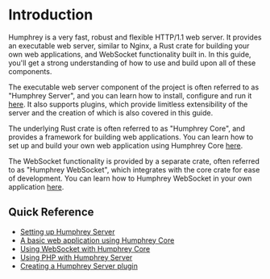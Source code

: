 # Introduction

Humphrey is a very fast, robust and flexible HTTP/1.1 web server. It provides an executable web server, similar to Nginx, a Rust crate for building your own web applications, and WebSocket functionality built in. In this guide, you'll get a strong understanding of how to use and build upon all of these components.

The executable web server component of the project is often referred to as "Humphrey Server", and you can learn how to install, configure and run it [here](server/index.md). It also supports plugins, which provide limitless extensibility of the server and the creation of which is also covered in this guide.

The underlying Rust crate is often referred to as "Humphrey Core", and provides a framework for building web applications. You can learn how to set up and build your own web application using Humphrey Core [here](core/index.md).

The WebSocket functionality is provided by a separate crate, often referred to as "Humphrey WebSocket", which integrates with the core crate for ease of development. You can learn how to Humphrey WebSocket in your own application [here](websocket/index.md).

## Quick Reference
- [Setting up Humphrey Server](server/getting-started.md)
- [A basic web application using Humphrey Core](core/getting-started.md)
- [Using WebSocket with Humphrey Core](websocket/getting-started.md)
- [Using PHP with Humphrey Server](server/using-php.md)
- [Creating a Humphrey Server plugin](server/plugin/getting-started.md)